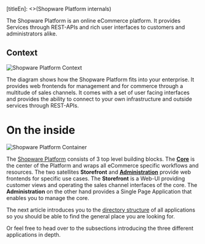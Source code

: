 [titleEn]: <>(Shopware Platform internals)

The Shopware Platform is an online eCommerce platform. It provides Services through REST-APIs and rich user interfaces to customers and administrators alike.

## Context

![Shopware Platform Context](./dist/platform-context.svg)

The diagram shows how the Shopware Platform fits into your enterprise. It provides web frontends for management and for commerce through a multitude of sales channels. It comes with a set of user facing interfaces and provides the ability to connect to your own infrastructure and outside services through REST-APIs.

# On the inside

![Shopware Platform Container](./dist/platform-container.svg)

The [Shopware Platform][platform-gh] consists of 3 top level building blocks. The [**Core**][core] is the center of the Platform and wraps all eCommerce specific workflows and resources. The two satellites **Storefront** and [**Administration**][admin] provide web frontends for specific use cases. The **Storefront** is a Web-UI providing customer views and operating the sales channel interfaces of the core. The **Administration** on the other hand provides a Single Page Application that enables you to manage the core.

The next article introduces you to the [directory structure](./30-directory-structure.md) of all applications so you should be able to find the general place you are looking for. 

Or feel free to head over to the subsections introducing the three different applications in depth.

[platform-gh]: https://github.com/shopware/platform/tree/master/src
[core]: ./1-core/__categoryInfo.md
[admin]: ./2-administration/__categoryInfo.md
[storefront]: 13-storefront.md
